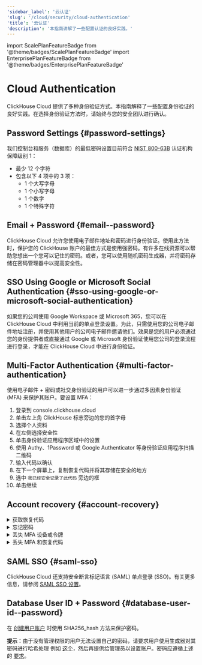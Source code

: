 ```yaml
---
'sidebar_label': '云认证'
'slug': '/cloud/security/cloud-authentication'
'title': '云认证'
'description': '本指南讲解了一些配置认证的良好实践。'
---
```


import ScalePlanFeatureBadge from '@theme/badges/ScalePlanFeatureBadge'
import EnterprisePlanFeatureBadge from '@theme/badges/EnterprisePlanFeatureBadge'


# Cloud Authentication

ClickHouse Cloud 提供了多种身份验证方式。本指南解释了一些配置身份验证的良好实践。在选择身份验证方法时，请始终与您的安全团队进行确认。

## Password Settings {#password-settings}

我们控制台和服务（数据库）的最低密码设置目前符合 [NIST 800-63B](https://pages.nist.gov/800-63-3/sp800-63b.html#sec4) 认证机构保障级别 1：
- 最少 12 个字符
- 包含以下 4 项中的 3 项：
   - 1 个大写字母
   - 1 个小写字母
   - 1 个数字
   - 1 个特殊字符

## Email + Password {#email--password}

ClickHouse Cloud 允许您使用电子邮件地址和密码进行身份验证。使用此方法时，保护您的 ClickHouse 账户的最佳方式是使用强密码。有许多在线资源可以帮助您想出一个您可以记住的密码。或者，您可以使用随机密码生成器，并将密码存储在密码管理器中以提高安全性。

## SSO Using Google or Microsoft Social Authentication {#sso-using-google-or-microsoft-social-authentication}

如果您的公司使用 Google Workspace 或 Microsoft 365，您可以在 ClickHouse Cloud 中利用当前的单点登录设置。为此，只需使用您的公司电子邮件地址注册，并使用其他用户的公司电子邮件邀请他们。效果是您的用户必须通过您的身份提供者或直接通过 Google 或 Microsoft 身份验证使用您公司的登录流程进行登录，才能在 ClickHouse Cloud 中进行身份验证。

## Multi-Factor Authentication {#multi-factor-authentication}

使用电子邮件 + 密码或社交身份验证的用户可以进一步通过多因素身份验证 (MFA) 来保护其账户。要设置 MFA：
1. 登录到 console.clickhouse.cloud
2. 单击左上角 ClickHouse 标志旁边的您的首字母
3. 选择个人资料
4. 在左侧选择安全性
5. 单击身份验证应用程序区域中的设置
6. 使用 Authy、1Password 或 Google Authenticator 等身份验证应用程序扫描二维码
7. 输入代码以确认
8. 在下一个屏幕上，复制恢复代码并将其存储在安全的地方
9. 选中 `我已经安全记录了此代码` 旁边的框
10. 单击继续
    
## Account recovery {#account-recovery}

<details> 
   <summary>获取恢复代码</summary>

   如果您之前注册了 MFA，但没有创建或丢失了恢复代码，请按照以下步骤获取新的恢复代码：
   1. 访问 https://console.clickhouse.cloud
   2. 使用您的凭证和 MFA 登录
   3. 在左上角转到您的个人资料
   4. 单击左侧的安全性
   5. 单击您的身份验证应用程序旁边的垃圾桶
   6. 单击移除身份验证应用程序
   7. 输入您的代码，然后单击继续
   8. 单击身份验证应用程序部分中的设置
   9. 扫描二维码并输入新代码
   10. 复制您的恢复代码并将其存储在安全的地方
   11. 选中 `我已经安全记录了此代码` 旁边的框
   12. 单击继续
   
</details>
<details>
   <summary>忘记密码</summary>

   如果您忘记了密码，请按照以下步骤进行自助恢复：
   1. 访问 https://console.clickhouse.cloud
   2. 输入您的电子邮件地址并单击继续
   3. 单击忘记密码？
   4. 单击发送密码重置链接
   5. 检查您的电子邮件并单击电子邮件中的重置密码
   6. 输入您的新密码，确认密码并单击更新密码
   7. 单击返回以登录
   8. 使用您的新密码正常登录
            
</details>
<details>
   <summary>丢失 MFA 设备或令牌</summary>

   如果您丢失了 MFA 设备或删除了令牌，请按照以下步骤恢复并创建新的令牌：
   1. 访问 https://console.clickhouse.cloud
   2. 输入您的凭证并单击继续
   3. 在多因素身份验证屏幕上单击取消
   4. 单击恢复代码
   5. 输入代码并按继续
   6. 复制新的恢复代码并将其存储在安全的地方
   7. 选中 `我已经安全记录了此代码` 旁边的框并单击继续
   8. 登录后，在左上角转到您的个人资料
   9. 点击左上角的安全性
   10. 单击身份验证应用程序旁边的垃圾桶图标以去除您的旧身份验证器
   11. 单击移除身份验证应用程序
   12. 当提示您进行多因素身份验证时，单击取消
   13. 单击恢复代码
   14. 输入您的恢复代码（这是在步骤 7 中生成的新代码）并单击继续
   15. 复制新的恢复代码并将其存储在安全的地方 - 这是在移除过程中离开屏幕时的备用方案
   16. 选中 `我已经安全记录了此代码` 旁边的框并单击继续
   17. 按照上述过程设置新的 MFA 因素
       
</details>
<details>
   <summary>丢失 MFA 和恢复代码</summary>

   如果您丢失了您的 MFA 设备和恢复代码，或者您丢失了 MFA 设备且从未获得恢复代码，请按照以下步骤请求重置：

   **提交工单**：如果您所在的组织有其他管理用户，即使您尝试访问单用户组织，也请请求分配了管理员角色的组织成员登录组织并代表您提交支持工单以重置您的 MFA。一旦我们验证请求是经过身份验证的，我们将重置您的 MFA，并通知管理员。如果您希望，可以像往常一样登录而不需要 MFA，然后转到个人资料设置以注册新因素。

   **通过电子邮件重置**：如果您是组织中唯一的用户，请通过与您的帐户关联的电子邮件地址向支持团队提交支持案例（support@clickhouse.com）。一旦我们验证请求来自正确的电子邮件，我们将重置您的 MFA 和密码。访问您的电子邮件以访问密码重置链接。设置新密码，然后转到个人资料设置以注册新因素，如果您希望。
   
</details>

## SAML SSO {#saml-sso}

<EnterprisePlanFeatureBadge feature="SAML SSO"/>

ClickHouse Cloud 还支持安全断言标记语言 (SAML) 单点登录 (SSO)。有关更多信息，请参阅 [SAML SSO 设置](/cloud/security/saml-setup)。

## Database User ID + Password {#database-user-id--password}

在 [创建用户账户](/sql-reference/statements/create/user.md) 时使用 SHA256_hash 方法来保护密码。

**提示**：由于没有管理权限的用户无法设置自己的密码，请要求用户使用生成器对其密码进行哈希处理
例如 [这个](https://tools.keycdn.com/sha256-online-generator)，然后再提供给管理员以设置账户。密码应遵循上述的 [要求](#password-settings)。
